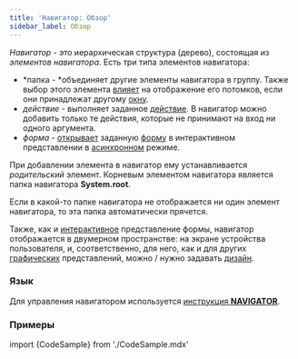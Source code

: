 ```yaml
---
title: 'Навигатор: Обзор'
sidebar_label: Обзор
---
```


*Навигатор* - это иерархическая структура (дерево), состоящая из *элементов навигатора*. Есть три типа элементов навигатора:

-   *папка - *объединяет другие элементы навигатора в группу. Также выбор этого элемента [влияет](Navigator_design.md#selectedfolder) на отображение его потомков, если они принадлежат другому [окну](Navigator_design.md).
-   *действие* - выполняет заданное [действие](Actions.md). В навигатор можно добавить только те действия, которые не принимают на вход ни одного аргумента.
-   *форма* - [открывает](In_an_interactive_view_SHOW_DIALOG_.md) заданную [форму](Forms.md) в интерактивном представлении в [асинхронном](In_an_interactive_view_SHOW_DIALOG_.md#flow) режиме.

При добавлении элемента в навигатор ему устанавливается *родительский* элемент. Корневым элементом навигатора является папка навигатора **System.root**. 

Если в какой-то папке навигатора не отображается ни один элемент навигатора, то эта папка автоматически прячется.

Также, как и [интерактивное](Interactive_view.md) представление формы, навигатор отображается в двумерном пространстве: на экране устройства пользователя, и, соответственно, для него, как и для других [графических](Form_views.md#graphic) представлений, можно / нужно задавать [дизайн](Navigator_design.md).

### Язык

Для управления навигатором используется [инструкция **NAVIGATOR**](NAVIGATOR_instruction.md).

### Примеры

import {CodeSample} from './CodeSample.mdx'

<CodeSample url="https://ru-documentation.lsfusion.org/sample?file=InstructionSample&block=navigator"/>
